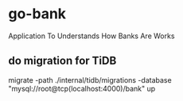 # go-bank
Application To Understands How Banks Are Works

## do migration for TiDB
migrate -path ./internal/tidb/migrations -database "mysql://root@tcp(localhost:4000)/bank" up